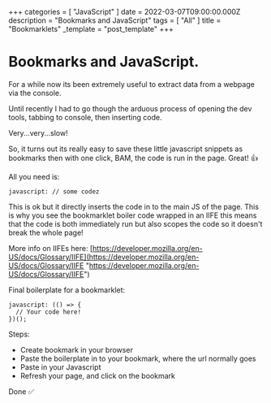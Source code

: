 +++
categories = [ "JavaScript" ]
date = 2022-03-07T09:00:00.000Z
description = "Bookmarks and JavaScript"
tags = [ "All" ]
title = "Bookmarklets"
_template = "post_template"
+++

# Bookmarks and JavaScript.

For a while now its been extremely useful to extract data from a webpage via the console.

Until recently I had to go though the arduous process of opening the dev tools, tabbing to console, then inserting code.

Very...very...slow!

So, it turns out its really easy to save these little javascript snippets as bookmarks then with one click, BAM, the code is run in the page. Great! 👍

All you need is:

    javascript: // some codez

This is ok but it directly inserts the code in to the main JS of the page. This is why you see the bookmarklet boiler code wrapped in an IIFE this means that the code is both immediately run but also scopes the code so it doesn't break the whole page!

More info on IIFEs here: [https://developer.mozilla.org/en-US/docs/Glossary/IIFE](https://developer.mozilla.org/en-US/docs/Glossary/IIFE "https://developer.mozilla.org/en-US/docs/Glossary/IIFE")

Final boilerplate for a bookmarklet:

    javascript: (() => {
      // Your code here!
    })();

Steps:

- Create bookmark in your browser
- Paste the boilerplate in to your bookmark, where the url normally goes
- Paste in your Javascript
- Refresh your page, and click on the bookmark

Done ✅
